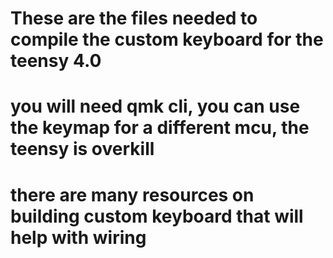 # These are the files needed to compile the custom keyboard for the teensy 4.0
# you will need qmk cli, you can use the keymap for a different mcu, the teensy is overkill
# there are many resources on  building custom keyboard that will help with wiring
